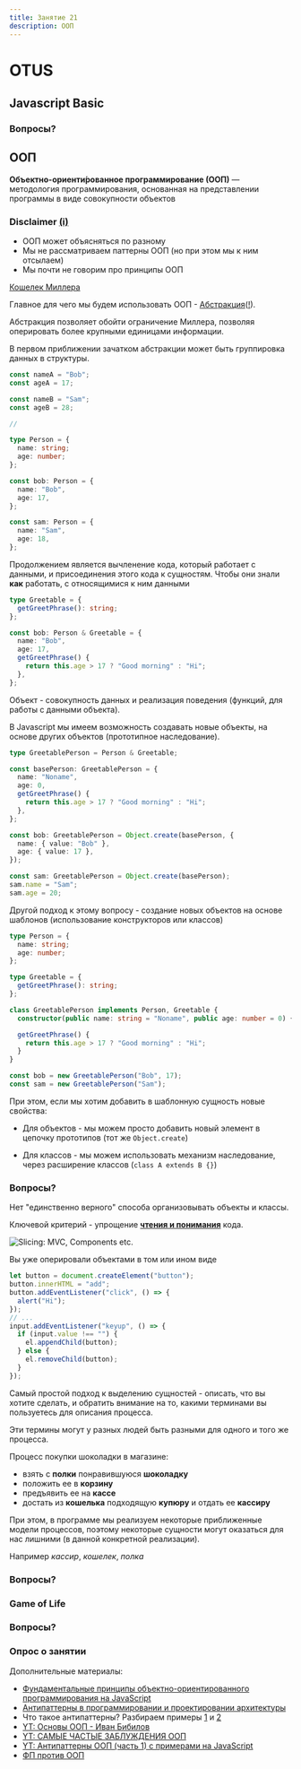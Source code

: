 ```yaml
---
title: Занятие 21
description: ООП
---
```


# OTUS

## Javascript Basic

<!--v-->

### Вопросы?

<!-- s -->

## ООП

<!-- v -->

**Объектно-ориенти́рованное программирование (ООП)** — методология программирования, основанная на представлении программы в виде совокупности объектов

<!-- v -->

### Disclaimer [(i)](https://habr.com/ru/post/451982/)

- ООП может объясняться по разному
- Мы не рассматриваем паттерны ООП (но при этом мы к ним отсылаем)
- Мы почти не говорим про принципы ООП

<!-- v -->

[Кошелек Миллера](https://ru.wikipedia.org/wiki/%D0%9C%D0%B0%D0%B3%D0%B8%D1%87%D0%B5%D1%81%D0%BA%D0%BE%D0%B5_%D1%87%D0%B8%D1%81%D0%BB%D0%BE_%D1%81%D0%B5%D0%BC%D1%8C_%D0%BF%D0%BB%D1%8E%D1%81-%D0%BC%D0%B8%D0%BD%D1%83%D1%81_%D0%B4%D0%B2%D0%B0)

<!-- v -->

Главное для чего мы будем использовать ООП - [Абстракция](https://ru.wikipedia.org/wiki/%D0%90%D0%B1%D1%81%D1%82%D1%80%D0%B0%D0%BA%D1%86%D0%B8%D1%8F_%D0%B4%D0%B0%D0%BD%D0%BD%D1%8B%D1%85)([!](https://ru.wikipedia.org/wiki/%D0%90%D0%B1%D1%81%D1%82%D1%80%D0%B0%D0%BA%D1%86%D0%B8%D1%8F)).

Абстракция позволяет обойти ограничение Миллера, позволяя оперировать более крупными единицами информации.

<!-- v -->

В первом приближении зачатком абстракции может быть группировка данных в структуры.

```ts [1-30]
const nameA = "Bob";
const ageA = 17;

const nameB = "Sam";
const ageB = 28;

//

type Person = {
  name: string;
  age: number;
};

const bob: Person = {
  name: "Bob",
  age: 17,
};

const sam: Person = {
  name: "Sam",
  age: 18,
};
```

<!-- v -->

Продолжением является вычленение кода, который работает с данными, и присоединения этого кода к сущностям. Чтобы они знали **как** работать, с относящимися к ним данными

<!-- v -->

```ts [1-30]
type Greetable = {
  getGreetPhrase(): string;
};

const bob: Person & Greetable = {
  name: "Bob",
  age: 17,
  getGreetPhrase() {
    return this.age > 17 ? "Good morning" : "Hi";
  },
};
```

<!-- v -->

Объект - совокупность данных и реализация поведения (функций, для работы с данными объекта).

<!-- v -->

В Javascript мы имеем возможность создавать новые объекты, на основе других объектов (прототипное наследование).

```ts [1-30]
type GreetablePerson = Person & Greetable;

const basePerson: GreetablePerson = {
  name: "Noname",
  age: 0,
  getGreetPhrase() {
    return this.age > 17 ? "Good morning" : "Hi";
  },
};

const bob: GreetablePerson = Object.create(basePerson, {
  name: { value: "Bob" },
  age: { value: 17 },
});

const sam: GreetablePerson = Object.create(basePerson);
sam.name = "Sam";
sam.age = 20;
```

<!-- v -->

Другой подход к этому вопросу - создание новых объектов на основе шаблонов (использование конструкторов или классов)

```ts [1-30]
type Person = {
  name: string;
  age: number;
};

type Greetable = {
  getGreetPhrase(): string;
};

class GreetablePerson implements Person, Greetable {
  constructor(public name: string = "Noname", public age: number = 0) {}

  getGreetPhrase() {
    return this.age > 17 ? "Good morning" : "Hi";
  }
}

const bob = new GreetablePerson("Bob", 17);
const sam = new GreetablePerson("Sam");
```

<!-- v -->

При этом, если мы хотим добавить в шаблонную сущность новые свойства:

- Для объектов - мы можем просто добавить новый элемент в цепочку прототипов (тот же `Object.create`)

- Для классов - мы можем использовать механизм наследование, через расширение классов (`class A extends B {}`)

<!-- v -->

### Вопросы?

<!-- v -->

Нет "единственно верного" способа организовывать объекты и классы.

Ключевой критерий - упрощение [**чтения и понимания**](https://habr.com/ru/post/354750/) кода.

<!-- v -->

<img src="./images/slicing.png" title="Slicing: MVC, Components etc." />

<!-- v -->

Вы уже оперировали объектами в том или ином виде

```js [1-30]
let button = document.createElement("button");
button.innerHTML = "add";
button.addEventListener("click", () => {
  alert("Hi");
});
// ...
input.addEventListener("keyup", () => {
  if (input.value !== "") {
    el.appendChild(button);
  } else {
    el.removeChild(button);
  }
});
```

<!-- v -->

Самый простой подход к выделению сущностей - описать, что вы хотите сделать, и обратить внимание на то, какими терминами вы пользуетесь для описания процесса.

Эти термины могут у разных людей быть разными для одного и того же процесса.

<!-- v -->

Процесс покупки шоколадки в магазине:

- взять с **полки** понравившуюся **шоколадку**
- положить ее в **корзину**
- предъявить ее на **кассе**
- достать из **кошелька** подходящую **купюру** и отдать ее **кассиру**

<!-- v -->

При этом, в программе мы реализуем некоторые приближенные модели процессов, поэтому некоторые сущности могут оказаться для нас лишними (в данной конкретной реализации).

Например _кассир_, _кошелек_, _полка_

<!-- v -->

### Вопросы?

<!-- s -->

### Game of Life

<!-- v -->

### Вопросы?

<!-- s -->

### Опрос о занятии

<!-- s -->

Дополнительные материалы:

- [Фундаментальные принципы объектно-ориентированного программирования на JavaScript](https://tproger.ru/translations/oop-js-fundamentals/)
- [Антипаттерны в программировании и проектировании архитектуры](https://bool.dev/blog/detail/antipatterny-v-programmirovanii-i-proektirovanii-arkhitektury)
- Что такое антипаттерны? Разбираем примеры [1](https://javarush.ru/groups/posts/2622-chto-takoe-antipatternih-razbiraem-primerih-chastjh-1) и [2](https://javarush.ru/groups/posts/2624-chto-takoe-antipatternih-razbiraem-primerih-chastjh-2)
- [YT: Основы ООП - Иван Бибилов](https://www.youtube.com/watch?v=t8zwdpkSRWs)
- [YT: САМЫЕ ЧАСТЫЕ ЗАБЛУЖДЕНИЯ ООП](https://www.youtube.com/watch?v=BHNt1fcg8iw)
- [YT: Антипаттерны ООП (часть 1) c примерами на JavaScript](https://www.youtube.com/watch?v=9d5TG1VsLeU)
- [ФП против ООП](https://habr.com/ru/post/474518/)
